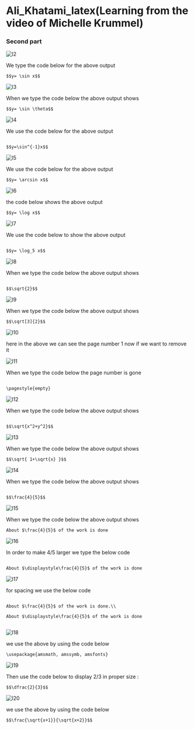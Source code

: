 # Ali_Khatami_latex(Learning from the video of Michelle Krummel)

### Second part 

![l2](https://github.com/C191068/Ali_Khatami_latex/assets/89090776/614043f3-a505-4391-92cc-34dc86b26ffa)

We type the code below for the above output <br>

```
$$y= \sin x$$

```

![l3](https://github.com/C191068/Ali_Khatami_latex/assets/89090776/7dd76079-8abd-473d-9d6e-56e93f9d8c6d)

When we type the code below the above output shows <br>

```
$$y= \sin \theta$$

```

![l4](https://github.com/C191068/Ali_Khatami_latex2/assets/89090776/84f5b1c4-b0e8-4266-8d4f-e6f85b39f734)

We use the code below for the above output <br>

```

$$y=\sin^{-1}x$$

```

![l5](https://github.com/C191068/Ali_Khatami_latex2/assets/89090776/6d360dbf-cf16-4a63-bff0-2b8168b75b44)

We use the code below for the above output <br>

```
$$y= \arcsin x$$

```


![l6](https://github.com/C191068/Ali_Khatami_latex2/assets/89090776/232ce9bb-3d12-442a-8669-40ddabb18883)

the code below shows the above output <br>

```
$$y= \log x$$

```

![l7](https://github.com/C191068/Ali_Khatami_latex2/assets/89090776/737e005a-7d78-49be-b7c7-3bbe49a9caa0)

We use the code below to show the above output <br>

```

$$y= \log_5 x$$

```


![l8](https://github.com/C191068/Ali_Khatami_latex2/assets/89090776/c4e5527e-e3e6-4f88-931d-5462e0c97e34)


When we type the code below the above output shows <br>

```

$$\sqrt{2}$$

```


![l9](https://github.com/C191068/Ali_Khatami_latex2/assets/89090776/a2792ecc-6667-4198-b6af-dfa0440d0b44)

When we type the code below the above output shows <br>

```
$$\sqrt[3]{2}$$

```


![l10](https://github.com/C191068/Ali_Khatami_latex2/assets/89090776/f007d844-605e-4396-8d05-38791a345f77)

here in the above we can see the page number 1 now if we want to remove it <br>

![l11](https://github.com/C191068/Ali_Khatami_latex2/assets/89090776/582202cc-4b58-4873-bbb7-331929f7109b)

When we type the code below the page number is gone  <br>

```

\pagestyle{empty}

```

![l12](https://github.com/C191068/Ali_Khatami_latex2/assets/89090776/cb31a00b-7c76-40c9-b2dc-4b9951381e6e)

When we type the code below the above output shows <br>

```

$$\sqrt{x^2+y^2}$$

```


![l13](https://github.com/C191068/Ali_Khatami_latex2/assets/89090776/48adb3df-a6b9-47f8-b0d5-402a95cdbbff)

When we type the code below the above output shows <br>

```
$$\sqrt{ 1+\sqrt{x} }$$

```


![l14](https://github.com/C191068/Ali_Khatami_latex2/assets/89090776/db5c8175-85ff-44f5-959f-8a1692825d59)

When we type the code below the above output shows <br>

```

$$\frac{4}{5}$$

```

![l15](https://github.com/C191068/Ali_Khatami_latex2/assets/89090776/b638ff26-8e65-40c6-a0b0-5981348898c9)

When we type the code below the above output shows <br>

```
About $\frac{4}{5}$ of the work is done
```


![l16](https://github.com/C191068/Ali_Khatami_latex2/assets/89090776/865a8153-dded-4aa0-ae90-19eba0609201)

In order to make 4/5 larger we type the below code <br>

```

About $\displaystyle\frac{4}{5}$ of the work is done

```

![l17](https://github.com/C191068/Ali_Khatami_latex2/assets/89090776/b5d3904d-147c-40e0-a59e-83099e11840e)


for spacing we use the below code <br>

```

About $\frac{4}{5}$ of the work is done.\\

About $\displaystyle\frac{4}{5}$ of the work is done


```

![l18](https://github.com/C191068/Ali_Khatami_latex2/assets/89090776/67ac99d8-f99e-4709-9d9e-b01568db474d)

we use the above by using the code below <br>

```
\usepackage{amsmath, amssymb, amsfonts}
```

![l19](https://github.com/C191068/Ali_Khatami_latex2/assets/89090776/17cd9a62-9b5d-4754-8e87-83e23534f803)

Then use the code below to display 2/3 in proper size : <br>

```
$$\dfrac{2}{3}$$
```


![l20](https://github.com/C191068/Ali_Khatami_latex2/assets/89090776/ac57efb9-fc60-41a5-b5b9-40cde3a2f7c1)

we use the above by using the code below <br>

```
$$\frac{\sqrt{x+1}}{\sqrt{x+2}}$$

```















